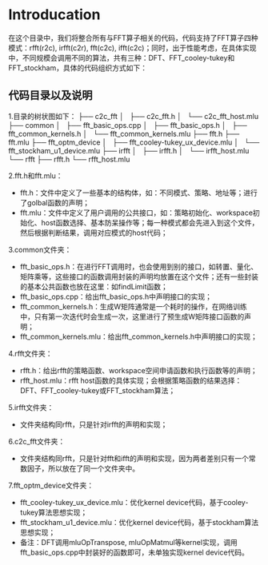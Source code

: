# Introducation

在这个目录中，我们将整合所有与FFT算子相关的代码，代码支持了FFT算子四种模式：rfft(r2c), irfft(c2r), fft(c2c), ifft(c2c)；同时，出于性能考虑，在具体实现中，不同规模会调用不同的算法，共有三种：DFT、FFT_cooley-tukey和FFT_stockham，具体的代码组织方式如下：

## 代码目录以及说明

1.目录的树状图如下：
  ├── c2c_fft
  │   ├── c2c_fft.h
  │   └── c2c_fft_host.mlu
  ├── common
  │   ├── fft_basic_ops.cpp
  │   ├── fft_basic_ops.h
  │   ├── fft_common_kernels.h
  │   └── fft_common_kernels.mlu
  ├── fft.h
  ├── fft.mlu
  ├── fft_optm_device
  │   ├── fft_cooley-tukey_ux_device.mlu
  │   └── fft_stockham_u1_device.mlu
  ├── irfft
  │   ├── irfft.h
  │   └── irfft_host.mlu
  └── rfft
      ├── rfft.h
          └── rfft_host.mlu

2.fft.h和fft.mlu：
   * fft.h：文件中定义了一些基本的结构体，如：不同模式、策略、地址等；进行了golbal函数的声明；
   * fft.mlu：文件中定义了用户调用的公共接口，如：策略初始化、workspace初始化、host函数选择、基本防呆操作等；每一种模式都会先进入到这个文件，然后根据判断结果，调用对应模式的host代码；

3.common文件夹：
   * fft_basic_ops.h：在进行FFT调用时，也会使用到别的接口，如转置、量化、矩阵乘等，这些接口的函数调用封装的声明均放置在这个文件；还有一些封装的基本公共函数也放在这里：如findLimit函数；
   * fft_basic_ops.cpp：给出fft_basic_ops.h中声明接口的实现；
   * fft_common_kernels.h：生成W矩阵通常是一个耗时的操作，在网络训练中，只有第一次迭代时会生成一次，这里进行了预生成W矩阵接口函数的声明；
   * fft_common_kernels.mlu：给出fft_common_kernels.h中声明接口的实现；

4.rfft文件夹：
   * rfft.h：给出rfft的策略函数、workspace空间申请函数和执行函数等的声明；
   * rfft_host.mlu：rfft host函数的具体实现；会根据策略函数的结果选择：DFT、FFT_cooley-tukey或FFT_stockham算法；

5.irfft文件夹：
   * 文件夹结构同rfft，只是针对irfft的声明和实现；

6.c2c_fft文件夹：
   * 文件夹结构同rfft，只是针对fft和ifft的声明和实现，因为两者差别只有一个常数因子，所以放在了同一个文件夹中。

7.fft_optm_device文件夹：
   * fft_cooley-tukey_ux_device.mlu：优化kernel device代码，基于cooley-tukey算法思想实现；
   * fft_stockham_u1_device.mlu：优化kernel device代码，基于stockham算法思想实现；
   * 备注：DFT调用mluOpTranspose, mluOpMatmul等kernel实现，调用fft_basic_ops.cpp中封装好的函数即可，未单独实现kernel device代码。

